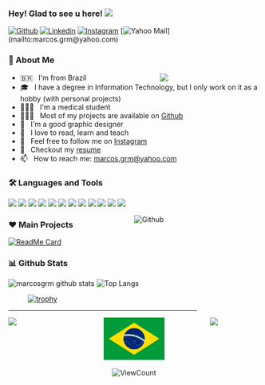 ### Hey! Glad to see u here! <img src="https://raw.githubusercontent.com/MartinHeinz/MartinHeinz/master/wave.gif" width="30px">

[![Github](https://img.shields.io/badge/-Github-000?style=flat&logo=Github&logoColor=white)](https://github.com/marcosgrm)
[![Linkedin](https://img.shields.io/badge/-LinkedIn-blue?style=flat&logo=Linkedin&logoColor=white)](https://www.linkedin.com/in/marcosgrm)
[![Instagram](https://img.shields.io/badge/-Instagram-c13584?style=flat&labelColor=c13584&logo=instagram&logoColor=white)](https://www.instagram.com/marcos.grm/)
[![Yahoo Mail](https://img.shields.io/badge/-Yahoo%20Mail-a81ddb?style=flat&logoColor=white&logo=yahoo!)](mailto:marcos.grm@yahoo.com)


### 🧐 About Me
<img width='200' align="right" src='https://octodex.github.com/images/hula_loop_octodex03.gif' width='400"'>

- 🇧🇷 &nbsp; I'm from Brazil
- 🎓 &nbsp; I have a degree in Information Technology, but I only work on it as a hobby (with personal projects)
- 👨🏻‍⚕️ &nbsp; I'm a medical student 
- 👨🏻‍💻 &nbsp; Most of my projects are available on [Github](https://github.com/marcosgrm?tab=repositories)
- 🎨 &nbsp; I'm a good graphic designer
- 📖 &nbsp; I love to read, learn and teach
- 📸 &nbsp; Feel free to follow me on [Instagram](https://www.instagram.com/marcos.grm/)
- 📝 &nbsp; Checkout my [resume](http://lattes.cnpq.br/3055080814315560)
- 📫 &nbsp; How to reach me: [marcos.grm@yahoo.com](mailto:marcos.grm@yahoo.com)

### 🛠 Languages and Tools
<p>
  <code><img width="10%" src="https://www.vectorlogo.zone/logos/java/java-ar21.svg"></code>
  <code><img width="10%" src="https://www.vectorlogo.zone/logos/javascript/javascript-ar21.svg"></code>
  <code><img width="10%" src="https://www.vectorlogo.zone/logos/typescriptlang/typescriptlang-ar21.svg"></code>
  <code><img width="10%" src="https://www.vectorlogo.zone/logos/git-scm/git-scm-ar21.svg"></code>
  <code><img width="10%" src="https://www.vectorlogo.zone/logos/nodejs/nodejs-ar21.svg"></code>
  <code><img width="10%" src="https://www.vectorlogo.zone/logos/mysql/mysql-ar21.svg"></code>
  <code><img width="10%" src="https://www.vectorlogo.zone/logos/firebase/firebase-ar21.svg"></code>
  <code><img width="10%" src="https://www.vectorlogo.zone/logos/angular/angular-ar21.svg"></code>
  <code><img width="10%" src="https://www.vectorlogo.zone/logos/ionicframework/ionicframework-ar21.svg"></code>
  <code><img width="10%" src="https://www.vectorlogo.zone/logos/w3_html5/w3_html5-ar21.svg"></code>
  <code><img width="10%" src="https://i.imgur.com/J9Sxr3V.png"></code>
  <code><img width="10%" src="https://www.vectorlogo.zone/logos/getbootstrap/getbootstrap-ar21.svg"></code>
</p>

<img width="50%" align="right" alt="Github" src="https://raw.githubusercontent.com/onimur/.github/master/.resources/git-header.svg" />

### ♥ Main Projects
[![ReadMe Card](https://github-readme-stats.vercel.app/api/pin/?username=gamificacaoalgoritmos&repo=SeLiga)](https://github.com/gamificacaoalgoritmos/SeLiga)

### 📊 Github Stats
![marcosgrm github stats](https://github-readme-stats.vercel.app/api?username=marcosgrm&show_icons=true&hide_border=true) ![Top Langs](https://github-readme-stats.vercel.app/api/top-langs/?username=marcosgrm&hide=TeX&layout=compact)

&nbsp; &nbsp; &nbsp; &nbsp; &nbsp; [![trophy](https://github-profile-trophy.vercel.app/?username=marcosgrm)](https://github.com/ryo-ma/github-profile-trophy)

<hr style="width:75%;text-align:center">
<p align="center">
<img align='left' src='https://user-images.githubusercontent.com/5713670/87202985-820dcb80-c2b6-11ea-9f56-7ec461c497c3.gif' width='100"'>
<img alt="centered image" height="85" src="https://raw.githubusercontent.com/hampusborgos/country-flags/e7a82345a08b6d8d42e25d45f9747efc3cf360ba/svg/br.svg"/>
<img align='right' src='https://user-images.githubusercontent.com/5713670/87202985-820dcb80-c2b6-11ea-9f56-7ec461c497c3.gif' width='100"'>
  <br>
  </p>
  
<p align="center">
  <img alt="ViewCount" src="https://views.whatilearened.today/views/github/marcosgrm/onimur.svg" />
</p>
  
